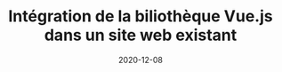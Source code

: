 ---
title: Intégration de la biliothèque Vue.js dans un site web existant
tags: [Web, Vue.js]
direct_link: https://github.com/mickaelbaron/vuejs-form-tutorial
image: /slides/web/introduction-vuejs/images/vuejslibrary.png
description: Apprendre à utiliser Vue.js comme une bibliothèque dans un site web existant en se focalisant sur la manipulation des directives proposées par Vue.js.
category: Atelier
weight: 6
date: 2020-12-08
---
